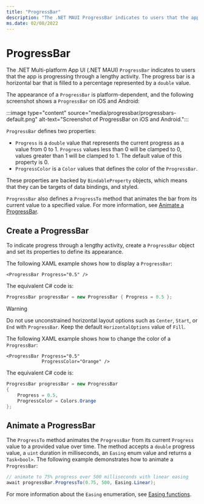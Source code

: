 ```yaml
---
title: "ProgressBar"
description: "The .NET MAUI ProgressBar indicates to users that the app is progressing through a lengthy activity."
ms.date: 02/08/2022
---
```


# ProgressBar

The .NET Multi-platform App UI (.NET MAUI) `ProgressBar` indicates to users that the app is progressing through a lengthy activity. The progress bar is a horizontal bar that is filled to a percentage represented by a `double` value.

The appearance of a `ProgressBar` is platform-dependent, and the following screenshot shows a `ProgressBar` on iOS and Android:

:::image type="content" source="media/progressbar/progressbars-default.png" alt-text="Screenshot of ProgressBar on iOS and Android.":::

`ProgressBar` defines two properties:

- `Progress` is a `double` value that represents the current progress as a value from 0 to 1. `Progress` values less than 0 will be clamped to 0, values greater than 1 will be clamped to 1. The default value of this property is 0.
- `ProgressColor` is a `Color` values that defines the color of the `ProgressBar`.

These properties are backed by `BindableProperty` objects, which means that they can be targets of data bindings, and styled.

`ProgressBar` also defines a `ProgressTo` method that animates the bar from its current value to a specified value. For more information, see [Animate a ProgressBar](#animate-a-progressbar).

## Create a ProgressBar

To indicate progress through a lengthy activity, create a `ProgressBar` object and set its properties to define its appearance.

The following XAML example shows how to display a `ProgressBar`:

```xaml
<ProgressBar Progress="0.5" />
```

The equivalent C# code is:

```csharp
ProgressBar progressBar = new ProgressBar { Progress = 0.5 };
```

> [!WARNING]
> Do not use unconstrained horizontal layout options such as `Center`, `Start`, or `End` with `ProgressBar`. Keep the default `HorizontalOptions` value of `Fill`. <!-- and don't use a width of `Auto` when putting a `ProgressBar` in a <xref:Microsoft.Maui.Controls.Grid> layout.-->

The following XAML example shows how to change the color of a `ProgressBar`:

```xaml
<ProgressBar Progress="0.5"
             ProgressColor="Orange" />
```

The equivalent C# code is:

```csharp
ProgressBar progressBar = new ProgressBar
{
    Progress = 0.5,
    ProgressColor = Colors.Orange
};
```

## Animate a ProgressBar

The `ProgressTo` method animates the `ProgressBar` from its current `Progress` value to a provided value over time. The method accepts a `double` progress value, a `uint` duration in milliseconds, an `Easing` enum value and returns a `Task<bool>`. The following example demonstrates how to animate a `ProgressBar`:

```csharp
// animate to 75% progress over 500 milliseconds with linear easing
await progressBar.ProgressTo(0.75, 500, Easing.Linear);
```

For more information about the `Easing` enumeration, see [Easing functions](~/user-interface/animation/easing.md).
